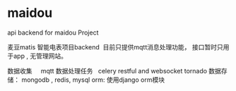 # maidou
api backend for maidou Project

麦豆matis 智能电表项目backend  目前只提供mqtt消息处理功能， 接口暂时只用于app , 无管理网站。

数据收集       mqtt
数据处理任务   celery
restful and websocket  tornado 
数据存储： mongodb , redis, mysql
orm: 使用django orm模块
